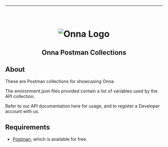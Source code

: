 <!-- Here build and CI badges -->

<!-- vale off -->

---

<!-- PROJECT LOGO -->

<h1 align="center">
  <br>
  <img src="https://onna.com/wp-content/uploads/2020/03/h-onna-solid.png" alt="Onna Logo"></a>
</h1>

<h2 align="center">Onna Postman Collections</h2>

## About

These are Postman collections for showcasing Onna.

The environment.json files provided contain a list of variables used by the API collection.

Refer to our API documentation here for usage, and to register a Developer account with us.

## Requirements

- [Postman](https://www.getpostman.com/), which is available for free.


